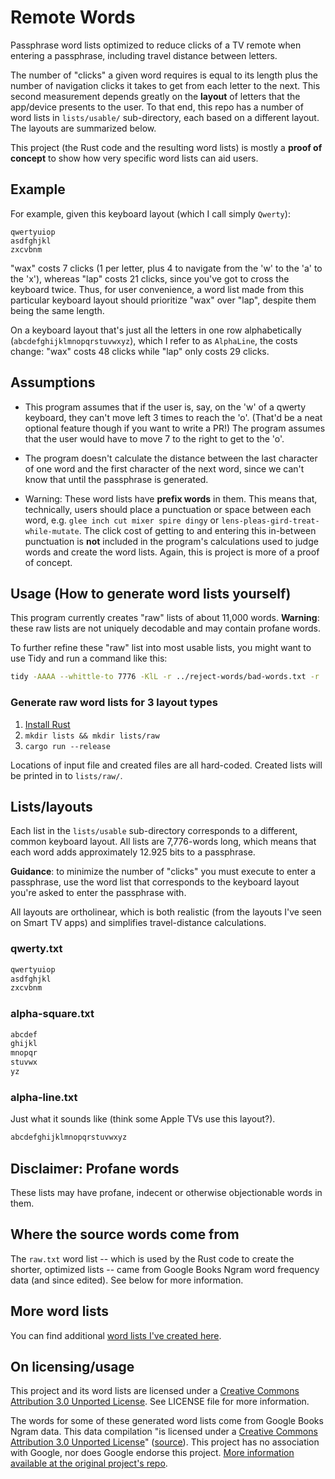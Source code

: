 # Remote Words

Passphrase word lists optimized to reduce clicks of a TV remote when entering a passphrase, including travel distance between letters.

The number of "clicks" a given word requires is equal to its length plus the number of navigation clicks it takes to get from each letter to the next. This second measurement depends greatly on the **layout** of letters that the app/device presents to the user. To that end, this repo has a number of word lists in `lists/usable/` sub-directory, each based on a different layout. The layouts are summarized below.

This project (the Rust code and the resulting word lists) is mostly a **proof of concept** to show how very specific word lists can aid users.

## Example

For example, given this keyboard layout (which I call simply `Qwerty`):
```
qwertyuiop
asdfghjkl
zxcvbnm
```

"wax" costs 7 clicks (1 per letter, plus 4 to navigate from the 'w' to the 'a' to the 'x'), whereas "lap" costs 21 clicks, since you've got to cross the keyboard twice. Thus, for user convenience, a word list made from this particular keyboard layout should prioritize "wax" over "lap", despite them being the same length.

On a keyboard layout that's just all the letters in one row alphabetically (`abcdefghijklmnopqrstuvwxyz`), which I refer to as `AlphaLine`, the costs change: "wax" costs 48 clicks while "lap" only costs 29 clicks.

## Assumptions

- This program assumes that if the user is, say, on the 'w' of a qwerty keyboard, they can't move left 3 times to reach the 'o'. (That'd be a neat optional feature though if you want to write a PR!) The program assumes that the user would have to move 7 to the right to get to the 'o'.

- The program doesn't calculate the distance between the last character of one word and the first character of the next word, since we can't know that until the passphrase is generated.

- Warning: These word lists have **prefix words** in them. This means that, technically, users should place a punctuation or space between each word, e.g. `glee inch cut mixer spire dingy` or `lens-pleas-gird-treat-while-mutate`. The click cost of getting to and entering this in-between punctuation is **not** included in the program's calculations used to judge words and create the word lists. Again, this is project is more of a proof of concept.

## Usage (How to generate word lists yourself)

This program currently creates "raw" lists of about 11,000 words. **Warning**: these raw lists are not uniquely decodable and may contain profane words.

To further refine these "raw" list into most usable lists, you might want to use Tidy and run a command like this:

```bash
tidy -AAAA --whittle-to 7776 -KlL -r ../reject-words/bad-words.txt -r ../reject-words/roman-numerals-lower.txt -r ../reject-words/britishisms.txt -r ../reject-words/repeated-letters.txt --samples --force -o lists/usable/alpha-line.txt lists/raw/alpha-line.txt
```

### Generate raw word lists for 3 layout types

1. [Install Rust](https://www.rust-lang.org/tools/install)
2. `mkdir lists && mkdir lists/raw`
3. `cargo run --release`

Locations of input file and created files are all hard-coded. Created lists will be printed in to `lists/raw/`.

## Lists/layouts

Each list in the `lists/usable` sub-directory corresponds to a different, common keyboard layout. All lists are 7,776-words long, which means that each word adds approximately 12.925 bits to a passphrase.

**Guidance**: to minimize the number of "clicks" you must execute to enter a passphrase, use the word list that corresponds to the keyboard layout you're asked to enter the passphrase with.

All layouts are ortholinear, which is both realistic (from the layouts I've seen on Smart TV apps) and simplifies travel-distance calculations.

### qwerty.txt

```txt
qwertyuiop
asdfghjkl
zxcvbnm
```

### alpha-square.txt
```txt
abcdef
ghijkl
mnopqr
stuvwx
yz
```

### alpha-line.txt

Just what it sounds like (think some Apple TVs use this layout?).

```txt
abcdefghijklmnopqrstuvwxyz
```

## Disclaimer: Profane words

These lists may have profane, indecent or otherwise objectionable words in them.

## Where the source words come from

The `raw.txt` word list -- which is used by the Rust code to create the shorter, optimized lists -- came from Google Books Ngram word frequency data (and since edited). See below for more information.

## More word lists

You can find additional [word lists I've created here](https://github.com/sts10/generated-wordlists).

## On licensing/usage

This project and its word lists are licensed under a [Creative Commons Attribution 3.0 Unported License](http://creativecommons.org/licenses/by/3.0/). See LICENSE file for more information.

The words for some of these generated word lists come from Google Books Ngram data. This data compilation "is licensed under a [Creative Commons Attribution 3.0 Unported License](http://creativecommons.org/licenses/by/3.0/)" ([source](https://storage.googleapis.com/books/ngrams/books/datasetsv3.html)). This project has no association with Google, nor does Google endorse this project. [More information available at the original project's repo](https://github.com/sts10/common_word_list_maker).
